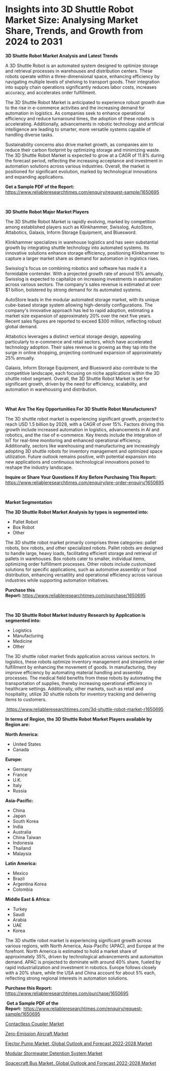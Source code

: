 <p><h1>Insights into 3D Shuttle Robot Market Size: Analysing Market Share, Trends, and Growth from 2024 to 2031</h1></p><p><strong>3D Shuttle Robot Market Analysis and Latest Trends</strong></p>
<p><p>A 3D Shuttle Robot is an automated system designed to optimize storage and retrieval processes in warehouses and distribution centers. These robots operate within a three-dimensional space, enhancing efficiency by navigating multiple levels of shelving to transport goods. Their integration into supply chain operations significantly reduces labor costs, increases accuracy, and accelerates order fulfillment.</p><p>The 3D Shuttle Robot Market is anticipated to experience robust growth due to the rise in e-commerce activities and the increasing demand for automation in logistics. As companies seek to enhance operational efficiency and reduce turnaround times, the adoption of these robots is accelerating. Additionally, advancements in robotic technology and artificial intelligence are leading to smarter, more versatile systems capable of handling diverse tasks.</p><p>Sustainability concerns also drive market growth, as companies aim to reduce their carbon footprint by optimizing storage and minimizing waste. The 3D Shuttle Robot Market is expected to grow at a CAGR of 11.8% during the forecast period, reflecting the increasing acceptance and investment in automation solutions across various industries. Overall, the market is positioned for significant evolution, marked by technological innovations and expanding applications.</p></p>
<p><strong>Get a Sample PDF of the Report:&nbsp;</strong> <a href="https://www.reliableresearchtimes.com/enquiry/request-sample/1650695?utm_campaign=1386&utm_medium=2&utm_source=Github&utm_content=ia&utm_term=12102024&utm_id=3d-shuttle-robot">https://www.reliableresearchtimes.com/enquiry/request-sample/1650695</a></p>
<p>&nbsp;</p>
<p><strong>3D Shuttle Robot Major Market Players</strong></p>
<p><p>The 3D Shuttle Robot Market is rapidly evolving, marked by competition among established players such as Klinkhammer, Swisslog, AutoStore, Attabotics, Galaxis, Inform Storage Equipment, and Bluesword. </p><p>Klinkhammer specializes in warehouse logistics and has seen substantial growth by integrating shuttle technology into automated systems. Its innovative solutions enhance storage efficiency, positioning Klinkhammer to capture a larger market share as demand for automation in logistics rises.</p><p>Swisslog's focus on combining robotics and software has made it a formidable contender. With a projected growth rate of around 15% annually, Swisslog is expected to capitalize on increasing investments in automation across various sectors. The company's sales revenue is estimated at over $1 billion, bolstered by strong demand for its automated systems.</p><p>AutoStore leads in the modular automated storage market, with its unique cube-based storage system allowing high-density configurations. The company's innovative approach has led to rapid adoption, estimating a market size expansion of approximately 20% over the next five years. Recent sales figures are reported to exceed $300 million, reflecting robust global demand.</p><p>Attabotics leverages a distinct vertical storage design, appealing particularly to e-commerce and retail sectors, which have accelerated technology adoption. Their sales revenue is growing as they tap into the surge in online shopping, projecting continued expansion of approximately 25% annually.</p><p>Galaxis, Inform Storage Equipment, and Bluesword also contribute to the competitive landscape, each focusing on niche applications within the 3D shuttle robot segment. Overall, the 3D Shuttle Robot Market is set for significant growth, driven by the need for efficiency, scalability, and automation in warehousing and distribution.</p></p>
<p>&nbsp;</p>
<p><strong>What Are The Key Opportunities For 3D Shuttle Robot Manufacturers?</strong></p>
<p><p>The 3D shuttle robot market is experiencing significant growth, projected to reach USD 1.5 billion by 2028, with a CAGR of over 15%. Factors driving this growth include increased automation in logistics, advancements in AI and robotics, and the rise of e-commerce. Key trends include the integration of IoT for real-time monitoring and enhanced operational efficiency. Additionally, sectors like warehousing and manufacturing are increasingly adopting 3D shuttle robots for inventory management and optimized space utilization. Future outlook remains positive, with potential expansion into new applications and continuous technological innovations poised to reshape the industry landscape.</p></p>
<p><strong>Inquire or Share Your Questions If Any Before Purchasing This Report:</strong> <a href="https://www.reliableresearchtimes.com/enquiry/pre-order-enquiry/1650695?utm_campaign=1386&utm_medium=2&utm_source=Github&utm_content=ia&utm_term=12102024&utm_id=3d-shuttle-robot">https://www.reliableresearchtimes.com/enquiry/pre-order-enquiry/1650695</a></p>
<p>&nbsp;</p>
<p><strong>Market Segmentation</strong></p>
<p><strong>The 3D Shuttle Robot Market Analysis by types is segmented into:</strong></p>
<p><ul><li>Pallet Robot</li><li>Box Robot</li><li>Other</li></ul></p>
<p><p>The 3D shuttle robot market primarily comprises three categories: pallet robots, box robots, and other specialized robots. Pallet robots are designed to handle large, heavy loads, facilitating efficient storage and retrieval of pallets in warehouses. Box robots cater to smaller, individual items, optimizing order fulfillment processes. Other robots include customized solutions for specific applications, such as automotive assembly or food distribution, enhancing versatility and operational efficiency across various industries while supporting automation initiatives.</p></p>
<p><strong>Purchase this Report:&nbsp;</strong><a href="https://www.reliableresearchtimes.com/purchase/1650695?utm_campaign=1386&utm_medium=2&utm_source=Github&utm_content=ia&utm_term=12102024&utm_id=3d-shuttle-robot">https://www.reliableresearchtimes.com/purchase/1650695</a></p>
<p>&nbsp;</p>
<p><strong>The 3D Shuttle Robot Market Industry Research by Application is segmented into:</strong></p>
<p><ul><li>Logistics</li><li>Manufacturing</li><li>Medicine</li><li>Other</li></ul></p>
<p><p>The 3D shuttle robot market finds application across various sectors. In logistics, these robots optimize inventory management and streamline order fulfillment by enhancing the movement of goods. In manufacturing, they improve efficiency by automating material handling and assembly processes. The medical field benefits from these robots by automating the transportation of supplies, thereby increasing operational efficiency in healthcare settings. Additionally, other markets, such as retail and hospitality, utilize 3D shuttle robots for inventory tracking and delivering items to customers.</p></p>
<p><a href="https://www.reliableresearchtimes.com/3d-shuttle-robot-market-r1650695?utm_campaign=1386&utm_medium=2&utm_source=Github&utm_content=ia&utm_term=12102024&utm_id=3d-shuttle-robot">&nbsp;https://www.reliableresearchtimes.com/3d-shuttle-robot-market-r1650695</a></p>
<p><strong>In terms of Region, the 3D Shuttle Robot Market Players available by Region are:</strong></p>
<p>
    <p> <strong> North America: </strong>
        <ul>
            <li>United States</li>
            <li>Canada</li>
        </ul>
        </p> 
    <p> <strong> Europe: </strong>
        <ul>
            <li>Germany</li>
            <li>France</li>
            <li>U.K.</li>
            <li>Italy</li>
            <li>Russia</li>
        </ul>
        </p> 
    <p> <strong> Asia-Pacific: </strong>
        <ul>
            <li>China</li>
            <li>Japan</li>
            <li>South Korea</li>
            <li>India</li>
            <li>Australia</li>
            <li>China Taiwan</li>
            <li>Indonesia</li>
            <li>Thailand</li>
            <li>Malaysia</li>
        </ul>
        </p> 
    <p> <strong> Latin America: </strong>
        <ul>
            <li>Mexico</li>
            <li>Brazil</li>
            <li>Argentina Korea</li>
            <li>Colombia</li>
        </ul>
        </p> 
    <p> <strong> Middle East & Africa: </strong>
        <ul>
            <li>Turkey</li>
            <li>Saudi</li>
            <li>Arabia</li>
            <li>UAE</li>
            <li>Korea</li>
        </ul>
    </p>
    </p>
<p><p>The 3D shuttle robot market is experiencing significant growth across various regions, with North America, Asia-Pacific (APAC), and Europe at the forefront. North America is estimated to hold a market share of approximately 35%, driven by technological advancements and automation demand. APAC is projected to dominate with around 40% share, fueled by rapid industrialization and investment in robotics. Europe follows closely with a 20% share, while the USA and China account for about 5% each, reflecting strong regional interests in automation solutions.</p></p>
<p><strong>Purchase this Report: </strong><a href="https://www.reliableresearchtimes.com/purchase/1650695?utm_campaign=1386&utm_medium=2&utm_source=Github&utm_content=ia&utm_term=12102024&utm_id=3d-shuttle-robot">https://www.reliableresearchtimes.com/purchase/1650695</a></p>
<p>&nbsp;<strong>Get a Sample PDF of the Report:&nbsp;&nbsp;</strong><a href="https://www.reliableresearchtimes.com/enquiry/request-sample/1650695?utm_campaign=1386&utm_medium=2&utm_source=Github&utm_content=ia&utm_term=12102024&utm_id=3d-shuttle-robot">https://www.reliableresearchtimes.com/enquiry/request-sample/1650695</a></p>
<p><strong></strong></p>
<p><p><a href="https://www.linkedin.com/pulse/comprehensive-analysis-global-contactless-coupler-market-growth-x2psc?utm_campaign=1386&utm_medium=2&utm_source=Github&utm_content=ia&utm_term=12102024&utm_id=3d-shuttle-robot">Contactless Coupler Market</a></p><p><a href="https://www.linkedin.com/pulse/strategic-roadmap-global-zero-emission-aircraft-market-insights-u5kmc?utm_campaign=1386&utm_medium=2&utm_source=Github&utm_content=ia&utm_term=12102024&utm_id=3d-shuttle-robot">Zero-Emission Aircraft Market</a></p><p><a href="https://github.com/NarcisoFerry/Market-Research-Report-List-1/blob/main/ejector-pump-market-global-outlook-and-forecast-2022-2028-market.md?utm_campaign=1386&utm_medium=2&utm_source=Github&utm_content=ia&utm_term=12102024&utm_id=3d-shuttle-robot">Ejector Pump Market, Global Outlook and Forecast 2022-2028 Market</a></p><p><a href="https://www.linkedin.com/pulse/modular-stormwater-detention-system-market-trends-growth-outlook-x3lve?utm_campaign=1386&utm_medium=2&utm_source=Github&utm_content=ia&utm_term=12102024&utm_id=3d-shuttle-robot">Modular Stormwater Detention System Market</a></p><p><a href="https://github.com/FosterFahey91/Market-Research-Report-List-1/blob/main/spacecraft-bus-market-global-outlook-and-forecast-2022-2028-market.md?utm_campaign=1386&utm_medium=2&utm_source=Github&utm_content=ia&utm_term=12102024&utm_id=3d-shuttle-robot">Spacecraft Bus Market, Global Outlook and Forecast 2022-2028 Market</a></p></p>